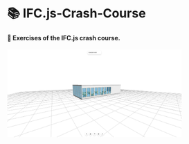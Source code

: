 # 📚 IFC.js-Crash-Course

#### 📝 Exercises of the IFC.js crash course.


<img width="80%" align="center" src="Model.jpeg" alt="model" /> <br/>

